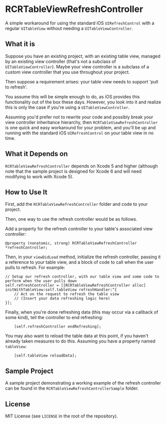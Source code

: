 RCRTableViewRefreshController
=============================

A simple workaround for using the standard iOS `UIRefreshControl` with a regular `UITableView` without needing a `UITableViewController`.

## What it is

Suppose you have an existing project, with an existing table view, managed by an existing view controller (that's not a subclass of `UITableViewController`). Maybe your view controller is a subclass of a custom view controller that you use throughout your project.

Then suppose a requirement arises: your table view needs to support 'pull to refresh'.

You assume this will be simple enough to do, as iOS provides this functionality out of the box these days. However, you look into it and realize this is only the case if you're using a `UITableViewController`.

Assuming you'd prefer not to rewrite your code and possibly break your view controller inheritance hierarchy, then `RCRTableViewRefreshController` is one quick and easy workaround for your problem, and you'll be up and running with the standard iOS `UIRefreshControl` on your table view in no time.

## What it Depends on

`RCRTableViewRefreshController` depends on Xcode 5 and higher (although note that the sample project is designed for Xcode 6 and will need modifying to work with Xcode 5).

## How to Use It

First, add the `RCRTableViewRefreshController` folder and code to your project.

Then, one way to use the refresh controller would be as follows.

Add a property for the refresh controller to your table's associated view controller:

```objc
@property (nonatomic, strong) RCRTableViewRefreshController *refreshController;
```

Then, in your `viewDidLoad` method, initialize the refresh controller, passing it a reference to your table view, and a block of code to call when the user pulls to refresh. For example:

```objc
// Setup our refresh controller, with our table view and some code to perform when the user pulls down
self.refreshController = [[RCRTableViewRefreshController alloc] initWithTableView:self.tableView refreshHandler:^{
    // Act on the request to refresh the table view
    // (Insert your data refreshing logic here)
}];
```

Finally, when you're done refreshing data (this may occur via a callback of some kind), tell the controller to end refreshing:

```objc
    [self.refreshController endRefreshing];
```
    
You may also want to reload the table data at this point, if you haven't already taken measures to do this. Assuming you have a property named `tableView`:

```objc
    [self.tableView reloadData];
```

## Sample Project

A sample project demonstrating a working example of the refresh controller can be found in the `RCRTableViewRefreshControllerSample` folder.

## License

MIT License (see `LICENSE` in the root of the repository).